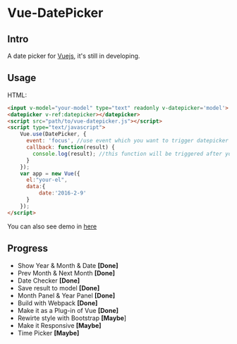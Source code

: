 # Vue-DatePicker
## Intro
A date picker for [Vuejs](https://github.com/vuejs/vue/ "Vue"), it's still in developing.

## Usage
HTML:

```html
<input v-model="your-model" type="text" readonly v-datepicker='model'>
<datepicker v-ref:datepicker></datepicker>
<script src="path/to/vue-datepicker.js"></script>
<script type="text/javascript">
    Vue.use(DatePicker, {
      event: 'focus', //use event which you want to trigger datepicker
      callback: function(result) {
        console.log(result); //this function will be triggered after you click confirm in date picker
      }
    });
    var app = new Vue({
      el:"your-el",
      data:{
          date:'2016-2-9'
      }
    });
</script>
```

You can also see demo in [here](https://github.com/galenyuan/vue-datepicker/tree/master/demo "Demo")

## Progress
- Show Year & Month & Date **[Done]**
- Prev Month & Next Month **[Done]**
- Date Checker **[Done]**
- Save result to model **[Done]**
- Month Panel & Year Panel **[Done]**
- Build with Webpack **[Done]**
- Make it as a Plug-in of Vue **[Done]**
- Rewirte style with Bootstrap **[Maybe**]
- Make it Responsive **[Maybe]**
- Time Picker **[Maybe]**
